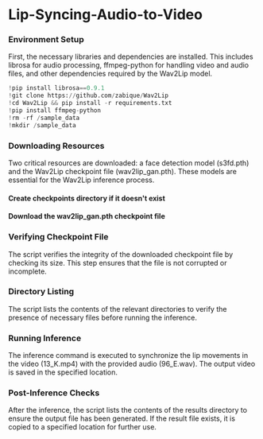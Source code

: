 # Lip-Syncing-Audio-to-Video

### Environment Setup
First, the necessary libraries and dependencies are installed. This includes librosa for audio processing, ffmpeg-python for handling video and audio files, and other dependencies required
 by the Wav2Lip model.
 
 ```python
!pip install librosa==0.9.1
!git clone https://github.com/zabique/Wav2Lip
!cd Wav2Lip && pip install -r requirements.txt
!pip install ffmpeg-python
!rm -rf /sample_data
!mkdir /sample_data
```

 

### Downloading Resources
Two critical resources are downloaded: a face detection model (s3fd.pth) and the Wav2Lip checkpoint file (wav2lip_gan.pth). These models are essential for the Wav2Lip inference process.

#### Create checkpoints directory if it doesn't exist

#### Download the wav2lip_gan.pth checkpoint file

### Verifying Checkpoint File
The script verifies the integrity of the downloaded checkpoint file by checking its size. This step ensures that the file is not corrupted or incomplete.

### Directory Listing
The script lists the contents of the relevant directories to verify the presence of necessary files before running the inference.

### Running Inference
The inference command is executed to synchronize the lip movements in the video (13_K.mp4) with the provided audio (96_E.wav). The output video is saved in the specified location.

### Post-Inference Checks
After the inference, the script lists the contents of the results directory to ensure the output file has been generated. If the result file exists, it is copied to a specified location for further use.
